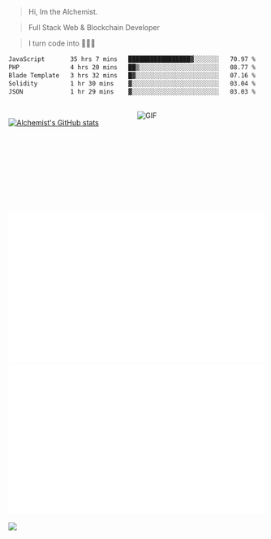 > Hi, Im the Alchemist.

> Full Stack Web & Blockchain Developer

> I turn code into 💎💎💎

<!--START_SECTION:waka-->
```text
JavaScript       35 hrs 7 mins   █████████████████▓░░░░░░░   70.97 % 
PHP              4 hrs 20 mins   ██▒░░░░░░░░░░░░░░░░░░░░░░   08.77 % 
Blade Template   3 hrs 32 mins   █▓░░░░░░░░░░░░░░░░░░░░░░░   07.16 % 
Solidity         1 hr 30 mins    ▓░░░░░░░░░░░░░░░░░░░░░░░░   03.04 % 
JSON             1 hr 29 mins    ▓░░░░░░░░░░░░░░░░░░░░░░░░   03.03 % 
```
<!--END_SECTION:waka-->


<br />

<img align="right" alt="GIF" src="https://user-images.githubusercontent.com/5355808/139111924-210cc6fa-9fb1-4dac-929d-6324a5836a92.gif" width="250" height="200" />

[![Alchemist's GitHub stats](https://github-readme-stats.vercel.app/api?username=DrMaxis&show_icons=true&theme=outrun&count_private=true)](#)

![](https://raw.githubusercontent.com/DrMaxis/github-stats-transparent/output/generated/overview.svg)
![](https://raw.githubusercontent.com/DrMaxis/github-stats-transparent/output/generated/languages.svg)

 
<a href="https://count.getloli.com/"><img src="https://count.getloli.com/get/@:maxis-the-alchemist?theme=rule34"></a>
<!-- https://count.getloli.com/get/@alchemist?theme=rule34 -->
<br>


